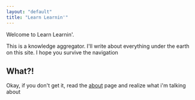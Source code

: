 ```yaml
---
layout: "default"
title: "Learn Learnin'"
---
```


Welcome to Learn Learnin'.

This is a knowledge aggregator. I'll write about everything under the earth on this site. I hope you survive the navigation

What?!
-----
Okay, if you don't get it, read the [about](/about/) page and realize what i'm talking about

